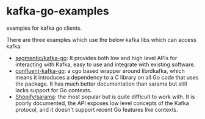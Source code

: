 # kafka-go-examples

examples for kafka go clients.

There are three examples which use the below kafka libs which can access kafka:

- [segmentio/kafka-go](https://github.com/segmentio/kafka-go): It provides both low and high level APIs for interacting with Kafka, easy to use and integrate with existing software.
- [confluent-kafka-go](https://github.com/confluentinc/confluent-kafka-go): a cgo based wrapper around librdkafka, which means it introduces a dependency to a C library on all Go code that uses the package. It has much better documentation than sarama but still lacks support for Go contexts.
- [Shopify/sarama](https://github.com/Shopify/sarama): the most popular but is quite difficult to work with. It is poorly documented, the API exposes low level concepts of the Kafka protocol, and it doesn't support recent Go features like contexts. 
